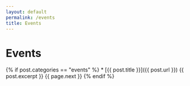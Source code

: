 ```yaml
---
layout: default
permalink: /events
title: Events
---
```


# Events
      
{% if post.categories == "events" %}
      * [{{ post.title }}]({{ post.url }})
      {{ post.excerpt }}
      {{ page.next }}
{% endif %}
